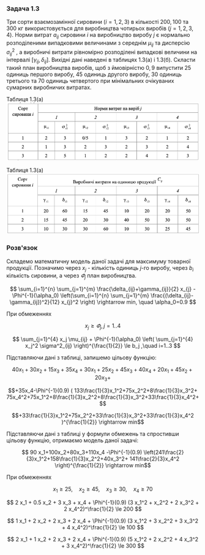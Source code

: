 ### Задача 1.3

Три сорти взаємозамінної сировини $(i=1, 2, 3)$ в кількості $200, 100$ та $300$ кг використовується для виробництва чотирьох виробів $(j=1, 2, 3, 4)$. Норми витрат $a_{ij}$ сировини $i$ на виробництво виробу $j$ є
нормально розподіленими випадковими величинами з середнім $\mu_{ij}$ та дисперсію $\sigma_{ij}^2$ , а виробничі витрати рівномірно розподілені випадкові величини на інтервалі $[\gamma_{ij}, \delta_{ij}]$. Вихідні дані наведені в таблицях 1.3(а) і 1.3(б).
Скласти такий план виробництва виробів, щоб з ймовірністю $0,9$ випустити $25$ одиниць першого виробу, $45$ одиниць другого виробу, $30$ одиниць третього та $70$ одиниць четвертого при мінімальних очікуваних сумарних виробничих витратах.

Таблиця 1.3(а)
![](img1.png)

Таблиця 1.3(а)
![](img2.png)

### Розв'язок

Складемо математичну модель даної задачі для максимуму товарної продукції.
Позначимо через $x_j$ - кількість одиниць $j$-го виробу, через $b_i$ кількість сировини, а через $\varPhi_j$ план виробництва.

$$  \sum_{i=1}^{n} \sum_{j=1}^{m} \frac{\delta_{ij}+\gamma_{ij}}{2} x_{j} -
\Phi^{-1}(\alpha_0) \left(\sum_{i=1}^{n} \sum_{j=1}^{m} \frac{(\delta_{ij}-\gamma_{ij})^2}{12} x_{j}^2 \right) \rightarrow min, \quad \alpha_0=0.9 $$
 
При обмеженнях

$$ x_j \ge \varPhi_j, j=1..4 
$$

$$  \sum_{j=1}^{4} x_j \mu_{ij} + \Phi^{-1}(\alpha_0) \left( \sum_{j=1}^{4} x_j^2 \sigma^2_{ij} \right)^{\frac{1}{2}} \le b_j ,\quad i=1..3
$$

Підставляючи дані з таблиці, запишемо цільову функцію:

$$ 40x_1+30x_2+15x_3+35x_4+30x_1+25x_2+45x_3+40x_4+20x_1+45x_2+20x_3+$$

$$+35x_4-\Phi^{-1}(0.9) ( 133\frac{1}{3}x_1^2+75x_2^2+8\frac{1}{3}x_3^2+ 75x_4^2+75x_1^2+8\frac{1}{3}x_2^2+8\frac{1}{3}x_3^2+33\frac{1}{3}x_4^2+ $$

$$+33\frac{1}{3}x_1^2+75x_2^2+33\frac{1}{3}x_3^2+33\frac{1}{3}x_4^2 )^{\frac{1}{2}} \rightarrow min$$

Підставляючи дані з таблиці у формули обмежень та спростивши цільову функцію, отримаємо модель даної задачі:

$$ 90 x_1+100x_2+80x_3+110x_4 -\Phi^{-1}(0.9) \left(241\frac{2}{3}x_1^2+158\frac{1}{3}x_2^2+40x_3^2+ 141\frac{2}{3}x_4^2 \right)^{\frac{1}{2}} \rightarrow min$$

При обмеженнях

$$x_1 \ge 25, \quad x_2 \ge 45, \quad x_3 \ge 30, \quad x_4 \ge 70 $$

$$ 2 x_1 + 0.5 x_2 + 3 x_3 + x_4 + \Phi^{-1}(0.9) (3 x_1^2 + x_2^2 + 2 x_3^2 + 2 x_4^2)^\frac{1}{2} \le 200
$$

$$ 1 x_1 + 2 x_2 + 2 x_3 + 2 x_4 + \Phi^{-1}(0.9) (3 x_1^2 + 3 x_2^2 + 3 x_3^2 + 4 x_4^2)^\frac{1}{2} \le 100
$$

$$ 2 x_1 + 1 x_2 + 2 x_3 + 2 x_4 + \Phi^{-1}(0.9) (5 x_1^2 + 2 x_2^2 + 4 x_3^2 + 3 x_4^2)^\frac{1}{2} \le 300
$$